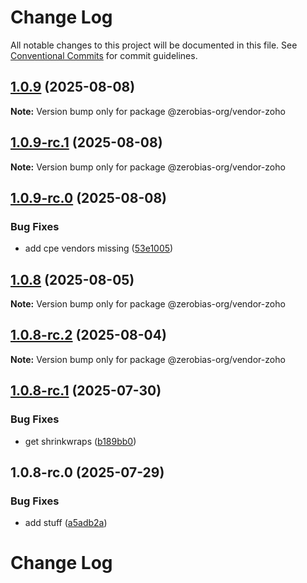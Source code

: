 # Change Log

All notable changes to this project will be documented in this file.
See [Conventional Commits](https://conventionalcommits.org) for commit guidelines.

## [1.0.9](https://github.com/zerobias-org/vendor/compare/@zerobias-org/vendor-zoho@1.0.9-rc.1...@zerobias-org/vendor-zoho@1.0.9) (2025-08-08)

**Note:** Version bump only for package @zerobias-org/vendor-zoho





## [1.0.9-rc.1](https://github.com/zerobias-org/vendor/compare/@zerobias-org/vendor-zoho@1.0.9-rc.0...@zerobias-org/vendor-zoho@1.0.9-rc.1) (2025-08-08)

**Note:** Version bump only for package @zerobias-org/vendor-zoho





## [1.0.9-rc.0](https://github.com/zerobias-org/vendor/compare/@zerobias-org/vendor-zoho@1.0.8...@zerobias-org/vendor-zoho@1.0.9-rc.0) (2025-08-08)


### Bug Fixes

* add cpe vendors missing ([53e1005](https://github.com/zerobias-org/vendor/commit/53e100520e848be73b2cba8a0ef4f184844b8abb))





## [1.0.8](https://github.com/zerobias-org/vendor/compare/@zerobias-org/vendor-zoho@1.0.8-rc.2...@zerobias-org/vendor-zoho@1.0.8) (2025-08-05)

**Note:** Version bump only for package @zerobias-org/vendor-zoho





## [1.0.8-rc.2](https://github.com/zerobias-org/vendor/compare/@zerobias-org/vendor-zoho@1.0.8-rc.1...@zerobias-org/vendor-zoho@1.0.8-rc.2) (2025-08-04)

**Note:** Version bump only for package @zerobias-org/vendor-zoho





## [1.0.8-rc.1](https://github.com/zerobias-org/vendor/compare/@zerobias-org/vendor-zoho@1.0.8-rc.0...@zerobias-org/vendor-zoho@1.0.8-rc.1) (2025-07-30)


### Bug Fixes

* get shrinkwraps ([b189bb0](https://github.com/zerobias-org/vendor/commit/b189bb0cf53ad66427530ccc0eab7824527942d3))





## 1.0.8-rc.0 (2025-07-29)


### Bug Fixes

* add stuff ([a5adb2a](https://github.com/zerobias-org/vendor/commit/a5adb2aecd0670c42e9077affecb6a047bf30fc6))





# Change Log
